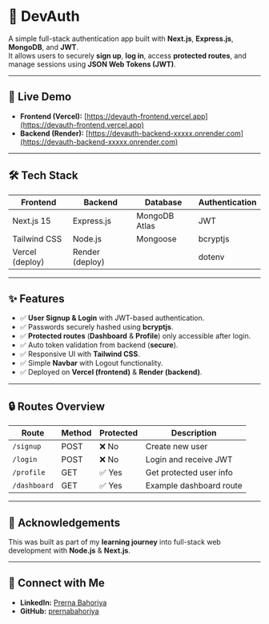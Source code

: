 # 🔐 **DevAuth**

A simple full-stack authentication app built with **Next.js**, **Express.js**, **MongoDB**, and **JWT**.  
It allows users to securely **sign up**, **log in**, access **protected routes**, and manage sessions using **JSON Web Tokens (JWT)**.

---

## 🚀 **Live Demo**

- **Frontend (Vercel):** [https://devauth-frontend.vercel.app](https://devauth-frontend.vercel.app)
- **Backend (Render):** [https://devauth-backend-xxxxx.onrender.com](https://devauth-backend-xxxxx.onrender.com)

---

## 🛠️ **Tech Stack**

| Frontend       | Backend      | Database       | Authentication |
|----------------|---------------|----------------|----------------|
| Next.js 15     | Express.js    | MongoDB Atlas  | JWT            |
| Tailwind CSS   | Node.js       | Mongoose       | bcryptjs       |
| Vercel (deploy)| Render (deploy)|                | dotenv         |

---

## ✨ **Features**

- ✅ **User Signup & Login** with JWT-based authentication.
- ✅ Passwords securely hashed using **bcryptjs**.
- ✅ **Protected routes** (**Dashboard** & **Profile**) only accessible after login.
- ✅ Auto token validation from backend (**secure**).
- ✅ Responsive UI with **Tailwind CSS**.
- ✅ Simple **Navbar** with Logout functionality.
- ✅ Deployed on **Vercel (frontend)** & **Render (backend)**.

---

## 🔒 **Routes Overview**

| Route         | Method | Protected | Description                 |
|---------------|--------|-----------|-----------------------------|
| `/signup`     | POST   | ❌ No      | Create new user             |
| `/login`      | POST   | ❌ No      | Login and receive JWT       |
| `/profile`    | GET    | ✅ Yes     | Get protected user info     |
| `/dashboard`  | GET    | ✅ Yes     | Example dashboard route     |

---

## 🙌 **Acknowledgements**

This was built as part of my **learning journey** into full-stack web development with **Node.js** & **Next.js**.

---

## 📣 **Connect with Me**

- **LinkedIn:** [Prerna Bahoriya](https://in.linkedin.com/in/prerna-bahoriya-a948492b2)
- **GitHub:** [prernabahoriya](https://github.com/prernabahoriya)


